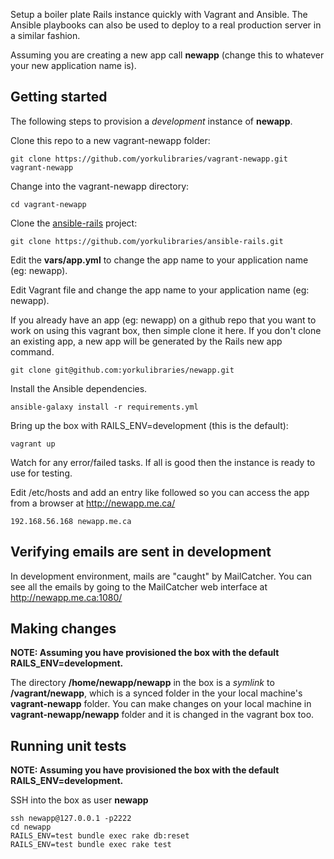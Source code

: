 Setup a boiler plate Rails instance quickly with Vagrant and Ansible. The Ansible playbooks can also be used to deploy to a real production server in a similar fashion.

Assuming you are creating a new app call **newapp** (change this to whatever your new application name is).

## Getting started

The following steps to provision a *development* instance of **newapp**.  

Clone this repo to a new vagrant-newapp folder:
```
git clone https://github.com/yorkulibraries/vagrant-newapp.git vagrant-newapp
```

Change into the vagrant-newapp directory:
```
cd vagrant-newapp
```

Clone the [ansible-rails](https://github.com/yorkulibraries/ansible-rails) project:
```
git clone https://github.com/yorkulibraries/ansible-rails.git
```

Edit the **vars/app.yml** to change the app name to your application name (eg: newapp).

Edit Vagrant file and change the app name to your application name (eg: newapp).

If you already have an app (eg: newapp) on a github repo that you want to work on using this vagrant box, then simple clone it here. If you don't clone an existing app, a new app will be generated by the Rails new app command.

```
git clone git@github.com:yorkulibraries/newapp.git
```

Install the Ansible dependencies.

```
ansible-galaxy install -r requirements.yml
```

Bring up the box with RAILS_ENV=development (this is the default):

```
vagrant up
```

Watch for any error/failed tasks. If all is good then the instance is ready to use for testing.


Edit /etc/hosts and add an entry like followed so you can access the app from a browser at http://newapp.me.ca/

```
192.168.56.168 newapp.me.ca
```

## Verifying emails are sent in development

In development environment, mails are "caught" by MailCatcher. You can see all the emails by going to the MailCatcher web interface at http://newapp.me.ca:1080/


## Making changes

**NOTE: Assuming you have provisioned the box with the default RAILS_ENV=development.**

The directory **/home/newapp/newapp** in the box is a *symlink* to **/vagrant/newapp**, which is a synced folder in the your local machine's **vagrant-newapp** folder.
You can make changes on your local machine in **vagrant-newapp/newapp** folder and it is changed in the vagrant box too. 

## Running unit tests

**NOTE: Assuming you have provisioned the box with the default RAILS_ENV=development.**

SSH into the box as user **newapp**
```
ssh newapp@127.0.0.1 -p2222
cd newapp
RAILS_ENV=test bundle exec rake db:reset
RAILS_ENV=test bundle exec rake test
```
